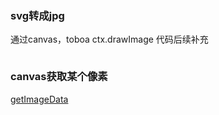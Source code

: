 ### svg转成jpg
通过canvas，toboa  ctx.drawImage 代码后续补充
```javascript

```

### canvas获取某个像素
[getImageData](https://developer.mozilla.org/zh-CN/docs/Web/API/Canvas_API/Tutorial/Pixel_manipulation_with_canvas)
